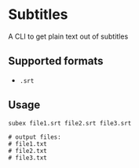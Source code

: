 # Subtitles

A CLI to get plain text out of subtitles

## Supported formats

* `.srt`

## Usage

```
subex file1.srt file2.srt file3.srt

# output files:
# file1.txt
# file2.txt
# file3.txt
```